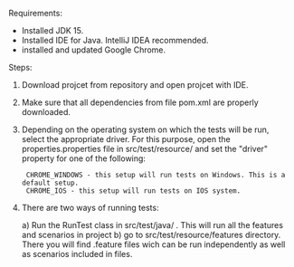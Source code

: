 Requirements:

- Installed JDK 15.
- Installed IDE for Java. IntelliJ IDEA recommended.
- installed and updated Google Chrome.

Steps:

1) Download projcet from repository and open projcet with IDE.
2) Make sure that all dependencies from file pom.xml are properly downloaded.
3) Depending on the operating system on which the tests will be run, select the appropriate driver. For this purpose, 
open the properties.properties file in src/test/resource/ and set the "driver" property for one of the following:
 
		CHROME_WINDOWS - this setup will run tests on Windows. This is a default setup.
		CHROME_IOS - this setup will run tests on IOS system. 
    
4) There are two ways of running tests:

    a) Run the RunTest class in src/test/java/ . This will run all the features and scenarios in project
    b) go to src/test/resource/features directory. There you will find .feature files wich can be run independently as well as scenarios included in files.
